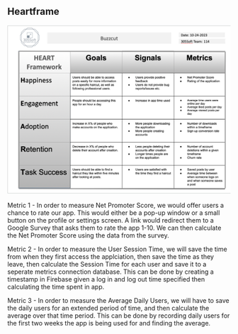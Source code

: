## Heartframe

![Buzzcut Heartframe](../src/heartframe.png)

Metric 1 - In order to measure Net Promoter Score, we would offer users a chance to rate our app. This would either be a pop-up window or a small button on the profile or settings screen. A link would redirect them to a Google Survey that asks them to rate the app 1-10. We can then calculate the Net Promoter Score using the data from the survey.

Metric 2 - In order to measure the User Session Time, we will save the time from when they first access the applciation, then save the time as they leave, then calculate the Session Time for each user and save it to a seperate metrics connection database. This can be done by creating a timestamp in Firebase given a log in and log out time specified then calculating the time spent in app.

Metric 3 - In order to measure the Average Daily Users, we will have to save the daily users for an extended period of time, and then calculate the average over that time period. This can be done by recording daily users for the first two weeks the app is being used for and finding the average. 
